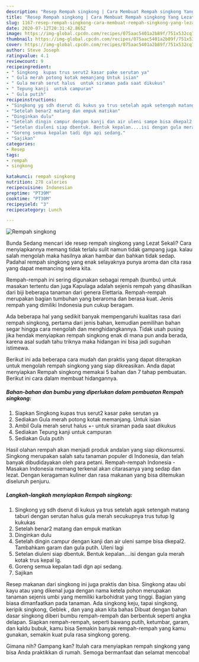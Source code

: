 ```yaml
---
description: "Resep Rempah singkong | Cara Membuat Rempah singkong Yang Lezat"
title: "Resep Rempah singkong | Cara Membuat Rempah singkong Yang Lezat"
slug: 1167-resep-rempah-singkong-cara-membuat-rempah-singkong-yang-lezat
date: 2020-07-12T20:31:42.865Z
image: https://img-global.cpcdn.com/recipes/075aac5401a2b89f/751x532cq70/rempah-singkong-foto-resep-utama.jpg
thumbnail: https://img-global.cpcdn.com/recipes/075aac5401a2b89f/751x532cq70/rempah-singkong-foto-resep-utama.jpg
cover: https://img-global.cpcdn.com/recipes/075aac5401a2b89f/751x532cq70/rempah-singkong-foto-resep-utama.jpg
author: Steve Joseph
ratingvalue: 4.1
reviewcount: 9
recipeingredient:
- " Singkong  kupas trus serut2 kasar pake serutan ya"
- " Gula merah potong kotak memanjang Untuk isian"
- " Gula merah serut halus  untuk siraman pada saat dikukus"
- " Tepung kanji  untuk campuran"
- " Gula putih"
recipeinstructions:
- "Singkong yg sdh dserut di kukus ya trus setelah agak setengah matang taburi dengan serutan halus gula merah secukupnya trus tutup lg kukukas"
- "Setelah benar2 matang dan empuk matikan"
- "Dinginkan dulu"
- "Setelah dingin campur dengan kanji dan air uleni sampe bisa dkepal2. Tambahkam garam dan gula putih. Uleni lagi"
- "Setelan diuleni siap dbentuk. Bentuk kepalan....isi dengan gula merah kotak trus kepal lg."
- "Goreng semua kepalan tadi dgn api sedang."
- "Sajikan"
categories:
- Resep
tags:
- rempah
- singkong

katakunci: rempah singkong 
nutrition: 278 calories
recipecuisine: Indonesian
preptime: "PT39M"
cooktime: "PT30M"
recipeyield: "3"
recipecategory: Lunch

---
```



![Rempah singkong](https://img-global.cpcdn.com/recipes/075aac5401a2b89f/751x532cq70/rempah-singkong-foto-resep-utama.jpg)

Bunda Sedang mencari ide resep rempah singkong yang Lezat Sekali? Cara menyiapkannya memang tidak terlalu sulit namun tidak gampang juga. kalau salah mengolah maka hasilnya akan hambar dan bahkan tidak sedap. Padahal rempah singkong yang enak selayaknya punya aroma dan cita rasa yang dapat memancing selera kita.

Rempah-rempah ini sering digunakan sebagai rempah (bumbu) untuk masakan tertentu dan juga Kapulaga adalah sejenis rempah yang dihasilkan dari biji beberapa tanaman dari genera Elettaria. Rempah-rempah merupakan bagian tumbuhan yang beraroma dan berasa kuat. Jenis rempah yang dimiliki Indonesia pun cukup beragam.

Ada beberapa hal yang sedikit banyak mempengaruhi kualitas rasa dari rempah singkong, pertama dari jenis bahan, kemudian pemilihan bahan segar hingga cara mengolah dan menghidangkannya. Tidak usah pusing jika hendak menyiapkan rempah singkong enak di mana pun anda berada, karena asal sudah tahu triknya maka hidangan ini bisa jadi suguhan istimewa.


Berikut ini ada beberapa cara mudah dan praktis yang dapat diterapkan untuk mengolah rempah singkong yang siap dikreasikan. Anda dapat menyiapkan Rempah singkong memakai 5 bahan dan 7 tahap pembuatan. Berikut ini cara dalam membuat hidangannya.

<!--inarticleads1-->

##### Bahan-bahan dan bumbu yang diperlukan dalam pembuatan Rempah singkong:

1. Siapkan  Singkong  kupas trus serut2 kasar pake serutan ya
1. Sediakan  Gula merah potong kotak memanjang. Untuk isian
1. Ambil  Gula merah serut halus +- untuk siraman pada saat dikukus
1. Sediakan  Tepung kanji  untuk campuran
1. Sediakan  Gula putih


Hasil olahan rempah akan menjadi produk andalan yang siap dikonsumsi. Singkong merupakan salah satu tanaman populer di Indonesia, dan telah banyak dibudidayakan oleh para petani. Rempah-rempah Indonesia - Masakan Indonesia memang terkenal akan citarasanya yang sedap dan lezat. Dengan keragaman kuliner dan rasa makanan yang bisa ditemukan diseluruh penjuru. 

<!--inarticleads2-->

##### Langkah-langkah menyiapkan Rempah singkong:

1. Singkong yg sdh dserut di kukus ya trus setelah agak setengah matang taburi dengan serutan halus gula merah secukupnya trus tutup lg kukukas
1. Setelah benar2 matang dan empuk matikan
1. Dinginkan dulu
1. Setelah dingin campur dengan kanji dan air uleni sampe bisa dkepal2. Tambahkam garam dan gula putih. Uleni lagi
1. Setelan diuleni siap dbentuk. Bentuk kepalan....isi dengan gula merah kotak trus kepal lg.
1. Goreng semua kepalan tadi dgn api sedang.
1. Sajikan


Resep makanan dari singkong ini juga praktis dan bisa. Singkong atau ubi kayu atau yang dikenal juga dengan nama ketela pohon merupakan tanaman sejenis umbi yang memiliki karbohidrat yang tinggi. Bagian yang biasa dimanfaatkan pada tanaman. Ada singkong keju, tapai singkong, keripik singkong, Geblek , dan yang akan kita bahas Dibuat dengan bahan dasar singkong diberi bumbu rempah-rempah dan berbentuk seperti angka delapan. Siapkan rempah-rempah, seperti bawang putih, ketumbar, garam, dan kaldu bubuk, kamu bisa Semakin banyak rempah-rempah yang kamu gunakan, semakin kuat pula rasa singkong goreng. 

Gimana nih? Gampang kan? Itulah cara menyiapkan rempah singkong yang bisa Anda praktikkan di rumah. Semoga bermanfaat dan selamat mencoba!
